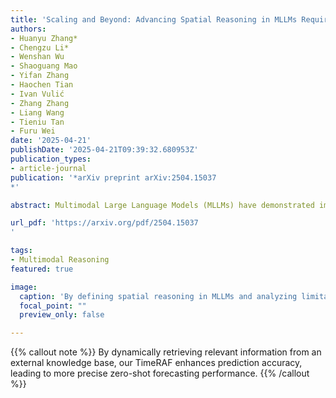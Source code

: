 ```yaml
---
title: 'Scaling and Beyond: Advancing Spatial Reasoning in MLLMs Requires New Recipes'
authors:
- Huanyu Zhang*
- Chengzu Li*
- Wenshan Wu
- Shaoguang Mao
- Yifan Zhang
- Haochen Tian
- Ivan Vulić 
- Zhang Zhang
- Liang Wang
- Tieniu Tan
- Furu Wei
date: '2025-04-21'
publishDate: '2025-04-21T09:39:32.680953Z'
publication_types:
- article-journal
publication: '*arXiv preprint arXiv:2504.15037
*'

abstract: Multimodal Large Language Models (MLLMs) have demonstrated impressive performance in general vision-language tasks. However, recent studies have exposed critical limitations in their spatial reasoning capabilities. This deficiency in spatial reasoning significantly constrains MLLMs' ability to interact effectively with the physical world, thereby limiting their broader applications. We argue that spatial reasoning capabilities will not naturally emerge from merely scaling existing architectures and training methodologies. Instead, this challenge demands dedicated attention to fundamental modifications in the current MLLM development approach. In this position paper, we first establish a comprehensive framework for spatial reasoning within the context of MLLMs. We then elaborate on its pivotal role in real-world applications. Through systematic analysis, we examine how individual components of the current methodology-from training data to reasoning mechanisms-influence spatial reasoning capabilities. This examination reveals critical limitations while simultaneously identifying promising avenues for advancement. Our work aims to direct the AI research community's attention toward these crucial yet underexplored aspects. By highlighting these challenges and opportunities, we seek to catalyze progress toward achieving human-like spatial reasoning capabilities in MLLMs.

url_pdf: 'https://arxiv.org/pdf/2504.15037
'

tags:
- Multimodal Reasoning
featured: true

image:
  caption: 'By defining spatial reasoning in MLLMs and analyzing limitations in the current recipe, we advocate for new recipes to enhance spatial reasoning, unlocking the potential for applications.'
  focal_point: ""
  preview_only: false

---
```

{{% callout note %}}
By dynamically retrieving relevant information from an external knowledge base, our TimeRAF enhances prediction accuracy, leading to more precise zero-shot forecasting performance.
{{% /callout %}}